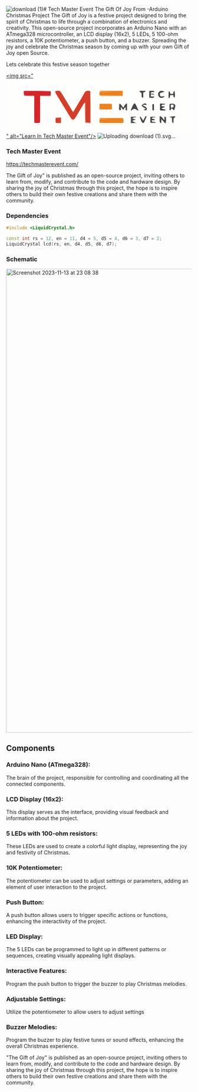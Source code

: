 ![download (1)](https://github.com/edwards698/TME-A-Gift-Of-Joy/assets/72227750/23a5338e-0e68-434b-bed4-e77afb000b3c)# Tech Master Event The Gift Of Joy From -Arduino Christmas Project
The Gift of Joy is a festive project designed to bring the spirit of Christmas to life through a combination of 
electronics and creativity. This open-source project incorporates an Arduino Nano with an ATmega328 microcontroller, 
an LCD display (16x2), 5 LEDs, 5 100-ohm resistors, a 10K potentiometer, a push button, and a buzzer. Spreading the joy and celebrate the Christmas season by coming up with your own Gift of Joy open Source. 

Lets celebrate this festive season together 

<a href="https://techmasterevent.com/learn" target="_parent"><img src="<svg version="1.1" id="Layer_1" xmlns="http://www.w3.org/2000/svg" xmlns:xlink="http://www.w3.org/1999/xlink" x="0px" y="0px"
	 width="100%" viewBox="0 0 416 121" enable-background="new 0 0 416 121" xml:space="preserve">
<path fill="#FEFEFD" opacity="1.000000" stroke="none" 
	d="
M268.000000,122.000000 
	C178.666687,122.000000 89.833374,122.000000 1.000048,122.000000 
	C1.000032,81.666695 1.000032,41.333393 1.000016,1.000069 
	C139.666611,1.000046 278.333221,1.000046 416.999878,1.000023 
	C416.999908,41.333260 416.999908,81.666519 416.999939,121.999893 
	C367.500000,122.000000 318.000000,122.000000 268.000000,122.000000 
M177.244644,98.869095 
	C181.150192,98.869095 185.055740,98.869095 188.823975,98.869095 
	C188.823975,75.002113 188.823975,51.534676 188.509277,27.300867 
	C187.346771,27.249758 186.160812,27.329071 185.025772,27.125154 
	C179.876785,26.200123 177.045517,28.469936 174.624115,33.034477 
	C169.722763,42.273918 164.136871,51.151348 158.797272,60.156727 
	C155.964508,64.934250 153.056473,69.667145 149.879150,74.921692 
	C141.332504,60.733437 133.242203,47.217445 125.061829,33.756203 
	C120.520721,26.283556 119.197456,25.819086 109.671669,27.979418 
	C110.365807,30.002768 110.710632,32.151958 111.755493,33.877182 
	C122.602188,51.786633 133.543457,69.638962 144.500870,87.481102 
	C147.732941,92.743912 151.806320,92.713638 154.928940,87.489532 
	C161.146072,77.088379 167.312424,66.656471 173.607346,56.302681 
	C174.400467,54.998173 175.841675,54.087685 176.810242,53.919380 
	C176.879959,68.614357 176.949692,83.309341 177.244644,98.869095 
M375.103119,55.983139 
	C373.063904,55.960758 371.024658,55.938377 368.353790,55.671021 
	C367.913940,55.741505 367.474121,55.811993 366.373260,55.851513 
	C366.240875,56.236687 366.108490,56.621864 365.799469,57.918446 
	C365.867279,61.945927 365.935089,65.973404 365.962006,70.562981 
	C366.298279,70.668869 366.634583,70.774750 367.789795,71.032852 
	C368.564423,69.661293 369.339081,68.289726 370.653412,65.962624 
	C372.605743,67.686478 374.380707,69.253685 376.380219,71.019203 
	C377.289215,67.890160 378.331421,64.890060 378.968140,61.806248 
	C379.205505,60.656681 378.705566,59.205959 378.145599,58.091648 
	C377.755219,57.314758 376.690369,56.876770 375.103119,55.983139 
M325.708832,34.839893 
	C327.328674,35.209846 328.948486,35.579796 332.224121,36.327911 
	C330.575592,34.645226 330.009552,33.551846 329.257782,33.404232 
	C327.533997,33.065746 325.719666,33.188633 323.862396,32.228020 
	C324.993530,26.982426 329.828705,32.005932 332.335083,28.651793 
	C328.578308,25.493698 324.410004,27.633274 320.583435,27.198397 
	C320.583435,32.578358 320.583435,37.446934 320.583435,42.257488 
	C329.533142,43.293095 330.688171,43.087986 332.085876,40.091503 
	C329.379639,39.972649 326.772491,39.858147 323.616241,39.719524 
	C324.078857,37.943127 324.467529,36.450668 325.708832,34.839893 
M111.936417,99.122429 
	C115.526527,99.122429 119.116638,99.122429 122.704803,99.122429 
	C122.704803,94.728477 122.704803,90.837585 122.704803,87.035599 
	C118.611839,87.035599 114.814110,87.035599 110.252052,87.404144 
	C110.511078,91.243401 110.770103,95.082664 111.936417,99.122429 
M209.115341,37.773502 
	C210.719482,37.981110 212.322937,38.362503 213.927872,38.368786 
	C226.582352,38.418365 239.237106,38.396324 251.891785,38.396328 
	C255.003418,38.396332 258.115051,38.396328 261.318176,38.396328 
	C261.318176,34.331921 261.318176,30.922653 261.318176,27.127804 
	C244.377106,27.127804 227.758194,27.104736 211.140030,27.207117 
	C210.431442,27.211481 209.729996,28.377094 208.895401,29.882372 
	C208.937332,32.254452 208.979263,34.626534 209.115341,37.773502 
M263.024811,90.118774 
	C262.210663,89.440529 261.400635,88.176369 260.581726,88.170563 
	C244.221573,88.054436 227.860184,88.055771 211.499939,88.164703 
	C210.678055,88.170181 209.864090,89.360695 208.899017,90.878929 
	C208.946762,93.254654 208.994507,95.630386 209.024078,98.591339 
	C209.350357,98.734016 209.676620,98.876694 210.928604,99.178268 
	C227.951614,99.125305 244.974640,99.072342 262.568970,99.026604 
	C262.680756,98.689285 262.792542,98.351967 263.034973,97.143044 
	C262.990204,95.090111 262.945435,93.037178 263.024811,90.118774 
M62.118923,38.562958 
	C62.293533,38.824028 62.535286,38.982986 62.783127,39.539768 
	C62.834518,39.699593 62.885914,39.859413 62.706772,40.930149 
	C62.780960,59.946835 62.855148,78.963516 62.904781,98.602173 
	C63.265606,98.720940 63.626434,98.839714 64.894341,99.139565 
	C66.386444,99.150604 67.878548,99.170624 69.370651,99.171150 
	C76.005836,99.173492 76.010338,99.171471 76.011414,92.701279 
	C76.014107,76.618156 76.012291,60.535038 76.012291,44.451916 
	C76.012291,42.537800 76.012291,40.623688 76.012291,38.111332 
	C84.113998,38.111332 91.541092,38.111332 99.576576,38.139736 
	C99.678894,37.769691 99.781212,37.399643 100.029015,36.144196 
	C99.980476,33.754204 99.931946,31.364214 99.985352,28.500208 
	C99.985352,28.500208 99.805283,28.050030 99.476768,27.270510 
	C80.195000,27.231367 60.913219,27.181063 41.631474,27.190996 
	C40.798935,27.191425 39.966686,27.746719 38.906345,28.917133 
	C39.278881,31.979471 39.651421,35.041809 40.935898,38.326412 
	C47.617493,38.239052 54.299084,38.151691 61.465405,38.207634 
	C61.632648,38.187145 61.799889,38.166653 62.118923,38.562958 
M232.268555,56.201401 
	C224.642593,56.201401 217.016647,56.201401 209.203003,56.201401 
	C209.203003,60.712070 209.203003,64.745728 209.203003,68.660538 
	C218.601364,68.660538 227.654083,68.660538 236.890686,68.660538 
	C236.890686,65.434143 236.722229,62.599342 236.937149,59.793915 
	C237.160614,56.877125 235.970688,55.820457 232.268555,56.201401 
M266.461609,57.956345 
	C265.140350,60.193111 263.819122,62.429878 262.461365,64.728462 
	C255.733841,55.996273 255.733841,55.996273 253.514008,56.291328 
	C252.440872,70.310623 252.600891,71.002144 257.094574,70.212204 
	C257.094574,68.070198 257.094574,65.866013 257.094574,62.980606 
	C259.033325,65.569206 260.511719,67.543121 262.251251,69.865707 
	C264.066742,67.361473 265.377136,65.553955 266.628082,63.828445 
	C269.606476,65.416801 264.950592,70.920181 270.764069,71.012184 
	C270.764069,65.745789 270.764069,60.808804 270.764069,54.873840 
	C269.064972,55.963375 267.972778,56.663750 266.461609,57.956345 
M347.665070,94.505173 
	C347.742615,93.442451 347.820160,92.379730 347.946747,90.644829 
	C350.980072,94.020416 353.533508,96.861946 356.627319,100.304794 
	C359.300079,94.911713 358.014832,90.166504 357.924896,85.572334 
	C357.921448,85.395821 356.121338,85.254486 354.679443,85.018303 
	C354.679443,87.792793 354.679443,89.980446 354.679443,92.301033 
	C350.500702,90.071457 349.862274,83.975403 343.698517,83.909721 
	C345.032043,89.285912 342.035828,94.817963 345.633972,99.334953 
	C346.165375,99.319069 346.696747,99.303185 347.228119,99.287300 
	C347.373688,97.956291 347.519287,96.625290 347.665070,94.505173 
M290.859222,58.710808 
	C289.872345,55.976910 287.708130,53.707256 285.660065,56.673641 
	C282.870026,60.714767 281.407074,65.672173 279.375092,70.236687 
	C279.922394,70.588112 280.469727,70.939537 281.017059,71.290962 
	C281.899506,70.356369 282.625427,69.115631 283.703827,68.564163 
	C285.072845,67.864075 286.780701,67.290169 288.244049,67.468643 
	C289.585144,67.632202 290.762848,68.930908 292.073181,69.612923 
	C293.219757,70.209717 294.450653,70.644524 296.657043,71.580513 
	C294.400848,66.616943 292.761597,63.010635 290.859222,58.710808 
M289.916962,90.693611 
	C288.489075,90.486801 287.025146,90.409950 285.646088,90.027245 
	C284.734680,89.774323 283.945129,89.082153 283.101044,88.586639 
	C284.011169,87.982864 284.850983,87.077614 285.847717,86.845062 
	C287.393372,86.484444 289.045959,86.582382 290.653229,86.485909 
	C290.627289,86.012085 290.601349,85.538261 290.575409,85.064438 
	C286.881470,85.064438 283.187531,85.064438 279.359528,85.064438 
	C279.359528,89.230431 279.359528,93.998322 279.359528,99.460114 
	C283.473450,99.233322 287.397278,99.017014 291.321106,98.800697 
	C283.436371,95.741806 283.436371,95.741806 283.614166,93.823471 
	C285.915314,93.026451 288.012085,92.300224 289.916962,90.693611 
M332.817871,92.907471 
	C333.021912,90.648941 333.011292,90.719917 328.619171,90.063507 
	C327.748718,89.933426 326.994354,89.026749 326.186462,88.478203 
	C326.964355,87.889275 327.671326,86.962143 328.534729,86.781143 
	C330.387573,86.392738 332.321136,86.389252 334.221649,86.228165 
	C334.176941,85.921875 334.132233,85.615593 334.087524,85.309311 
	C330.387299,85.309311 326.687073,85.309311 323.094360,85.309311 
	C323.094360,90.105881 323.094360,94.545349 323.094360,98.558090 
	C327.184723,98.558090 331.029907,98.558090 335.133698,98.558090 
	C333.112579,94.387421 326.666046,99.853813 326.085388,93.013672 
	C328.395447,93.013672 330.191467,93.013672 332.817871,92.907471 
M349.450958,70.996429 
	C351.817902,70.996429 354.184875,70.996429 356.551819,70.996429 
	C356.617065,70.305878 356.682312,69.615326 356.747559,68.924767 
	C354.950867,68.681152 353.116089,68.586678 351.370819,68.141495 
	C350.207062,67.844643 349.170746,67.048035 348.077393,66.475105 
	C349.083008,65.987602 350.067749,65.449417 351.099304,65.024956 
	C352.508911,64.444916 353.954102,63.951408 355.384064,63.420815 
	C355.269745,62.996693 355.155426,62.572571 355.041107,62.148445 
	C352.815704,61.998646 350.590302,61.848846 348.065765,61.678913 
	C348.159882,55.195625 354.062225,60.118664 356.551514,56.198467 
	C352.297302,55.952644 348.703918,55.745003 344.776001,55.518036 
	C344.776001,60.056770 344.986755,63.878952 344.710693,67.665642 
	C344.481354,70.811081 345.997101,71.311111 349.450958,70.996429 
M345.075287,31.671694 
	C348.295807,30.882753 351.516357,30.093811 354.826569,29.282894 
	C350.026825,26.000902 345.343475,26.208614 342.237671,29.754345 
	C339.674438,32.680679 339.981964,37.843708 342.884216,40.608864 
	C346.244354,43.810268 350.652374,43.656101 355.520081,39.410427 
	C353.645599,39.293694 352.530487,38.940125 351.598511,39.212715 
	C345.903809,40.878300 343.442871,38.490437 345.075287,31.671694 
M376.874176,27.085733 
	C376.198120,27.931660 374.985840,28.753706 374.946930,29.628004 
	C374.831543,32.218857 374.670135,34.088181 371.210999,34.089928 
	C367.875275,34.091614 366.680481,32.837261 366.920929,29.647362 
	C366.958740,29.145756 366.087799,28.575647 365.637024,28.037216 
	C365.095703,28.647293 364.105103,29.243198 364.085327,29.869715 
	C363.948242,34.215099 364.013031,38.566853 364.013031,42.916561 
	C364.720062,43.006695 365.427094,43.096825 366.134125,43.186958 
	C366.578522,40.954716 367.022949,38.722469 367.480621,36.423508 
	C369.829315,36.423508 372.212646,36.423508 374.800354,36.423508 
	C374.800354,37.585800 374.595245,38.473747 374.846985,39.204269 
	C375.255280,40.389153 375.963104,41.470810 376.544464,42.596054 
	C377.096558,41.449684 378.100952,40.310238 378.118622,39.155697 
	C378.179230,35.193375 377.894104,31.225763 376.874176,27.085733 
M313.484985,55.872311 
	C312.011688,55.684612 310.256195,54.901333 309.125641,55.436993 
	C306.974030,56.456413 305.179443,58.229492 303.236633,59.689629 
	C304.815338,61.274391 306.267090,63.021656 308.016083,64.388496 
	C309.243347,65.347610 310.875916,65.788116 313.554565,67.028381 
	C310.662903,68.015938 309.252686,68.497559 307.438873,69.117012 
	C308.486694,69.430725 309.196106,69.460747 309.662872,69.812614 
	C312.576935,72.009460 314.625092,70.226395 315.390533,67.852959 
	C315.772583,66.668480 314.216187,64.321655 312.915710,63.264183 
	C311.189514,61.860569 308.856567,61.203144 306.784332,60.225094 
	C306.881195,59.620895 306.978027,59.016697 307.074890,58.412498 
	C308.817780,58.412498 310.622131,58.123791 312.289398,58.478851 
	C314.918579,59.038746 315.118134,58.106361 313.484985,55.872311 
M300.636932,84.967728 
	C300.151978,85.245461 299.217377,85.702347 299.246429,85.775276 
	C300.891754,89.904549 302.440735,94.093819 304.487793,98.022644 
	C304.883972,98.782990 308.347321,99.049728 308.550171,98.637062 
	C310.803009,94.053200 312.692261,89.290627 314.679749,84.576324 
	C313.969604,84.215096 313.259460,83.853867 312.549316,83.492638 
	C310.613007,87.063965 308.676666,90.635292 306.904633,93.903564 
	C305.036255,90.854134 303.230408,87.906769 300.636932,84.967728 
M303.498108,32.639454 
	C303.508331,41.895809 303.508331,41.895809 307.107361,42.393265 
	C307.107361,38.259644 307.107361,34.173836 307.107361,30.754440 
	C309.275940,29.891823 310.793213,29.288282 312.310516,28.684744 
	C312.135223,28.136959 311.959930,27.589176 311.784637,27.041393 
	C307.993439,27.041393 304.200592,26.986771 300.412750,27.099703 
	C299.837921,27.116842 299.286285,27.912214 298.723938,28.347622 
	C299.185730,28.885305 299.558868,29.558338 300.128479,29.931360 
	C301.184967,30.623224 302.356262,31.139835 303.498108,32.639454 
M378.700836,86.695076 
	C378.994598,84.029602 378.975861,83.805214 376.648743,83.999435 
	C373.334808,84.276009 370.051697,84.921417 365.274658,85.628410 
	C368.237610,86.477684 369.813599,86.929413 371.297302,87.354691 
	C371.780426,98.818703 371.780426,98.818703 375.018463,98.834717 
	C375.018463,95.706383 374.791595,92.549698 375.148834,89.460579 
	C375.264618,88.459328 376.910706,87.635048 378.700836,86.695076 
M327.836151,70.229965 
	C330.100616,71.853210 331.100769,71.163521 331.085693,68.488327 
	C331.064331,64.697754 331.080261,60.906963 331.080261,56.917068 
	C329.674713,56.917068 328.579346,56.917068 327.753174,56.917068 
	C327.753174,61.149323 327.753174,65.220161 327.836151,70.229965 
z"/>
<path fill="#D63D27" opacity="1.000000" stroke="none" 
	d="
M176.982605,52.994637 
	C175.841675,54.087685 174.400467,54.998173 173.607346,56.302681 
	C167.312424,66.656471 161.146072,77.088379 154.928940,87.489532 
	C151.806320,92.713638 147.732941,92.743912 144.500870,87.481102 
	C133.543457,69.638962 122.602188,51.786633 111.755493,33.877182 
	C110.710632,32.151958 110.365807,30.002768 109.671669,27.979418 
	C119.197456,25.819086 120.520721,26.283556 125.061829,33.756203 
	C133.242203,47.217445 141.332504,60.733437 149.879150,74.921692 
	C153.056473,69.667145 155.964508,64.934250 158.797272,60.156727 
	C164.136871,51.151348 169.722763,42.273918 174.624115,33.034477 
	C177.045517,28.469936 179.876785,26.200123 185.025772,27.125154 
	C186.160812,27.329071 187.346771,27.249758 188.401123,27.995663 
	C188.194519,48.478416 188.072449,68.266296 188.007507,88.054359 
	C187.974579,98.084068 188.021164,98.084221 178.023468,97.507004 
	C178.007858,84.077858 178.042450,71.114288 177.956711,58.151512 
	C177.945328,56.430485 177.322342,54.713497 176.982605,52.994637 
z"/>
<path fill="#D42629" opacity="1.000000" stroke="none" 
	d="
M62.929337,97.980202 
	C62.855148,78.963516 62.780960,59.946835 62.994080,40.375916 
	C63.135647,39.561066 62.989910,39.300449 62.844177,39.039829 
	C62.535286,38.982986 62.293533,38.824028 61.960728,38.174545 
	C61.528580,37.878860 61.254627,37.971592 60.980679,38.064323 
	C54.299084,38.151691 47.617493,38.239052 40.485443,37.763718 
	C39.734764,34.148533 39.434536,31.096037 39.134304,28.043541 
	C39.966686,27.746719 40.798935,27.191425 41.631474,27.190996 
	C60.913219,27.181063 80.195000,27.231367 99.495911,27.755577 
	C99.637833,28.485168 99.760620,28.729696 99.883408,28.974224 
	C99.931946,31.364214 99.980476,33.754204 99.736908,36.700653 
	C99.202400,37.495232 99.043526,37.779976 98.968178,38.111332 
	C91.541092,38.111332 84.113998,38.111332 76.012291,38.111332 
	C76.012291,40.623688 76.012291,42.537800 76.012291,44.451916 
	C76.012291,60.535038 76.014107,76.618156 76.011414,92.701279 
	C76.010338,99.171471 76.005836,99.173492 69.370651,99.171150 
	C67.878548,99.170624 66.386444,99.150604 64.325760,98.827530 
	C63.537823,98.249557 63.261875,98.071129 62.929337,97.980202 
z"/>
<path fill="#EF7F1A" opacity="1.000000" stroke="none" 
	d="
M209.042252,98.006111 
	C208.994507,95.630386 208.946762,93.254654 209.438248,90.440201 
	C225.695969,90.001183 241.414642,89.967232 257.132751,90.044037 
	C259.056885,90.053429 260.978119,90.656372 262.900696,90.984245 
	C262.945435,93.037178 262.990204,95.090111 262.765228,97.692368 
	C262.246674,98.447876 262.080719,98.707108 261.997650,99.019379 
	C244.974640,99.072342 227.951614,99.125305 210.364883,98.879440 
	C209.612930,98.303589 209.359955,98.112091 209.042252,98.006111 
z"/>
<path fill="#EF7F1A" opacity="1.000000" stroke="none" 
	d="
M209.021210,36.998615 
	C208.979263,34.626534 208.937332,32.254452 209.427216,29.436972 
	C225.072144,28.992239 240.185684,29.052979 255.298004,28.944735 
	C258.457520,28.922102 260.171448,29.413006 260.126434,33.222878 
	C260.081909,36.989452 258.101929,37.049732 255.356796,37.038956 
	C239.911774,36.978317 224.466446,37.003017 209.021210,36.998615 
z"/>
<path fill="#EF811E" opacity="1.000000" stroke="none" 
	d="
M232.737305,56.201683 
	C235.970688,55.820457 237.160614,56.877125 236.937149,59.793915 
	C236.722229,62.599342 236.890686,65.434143 236.890686,68.660538 
	C227.654083,68.660538 218.601364,68.660538 209.203003,68.660538 
	C209.203003,64.745728 209.203003,60.712070 209.203003,56.201401 
	C217.016647,56.201401 224.642593,56.201401 232.737305,56.201683 
z"/>
<path fill="#F08524" opacity="1.000000" stroke="none" 
	d="
M209.068268,37.386059 
	C224.466446,37.003017 239.911774,36.978317 255.356796,37.038956 
	C258.101929,37.049732 260.081909,36.989452 260.126434,33.222878 
	C260.171448,29.413006 258.457520,28.922102 255.298004,28.944735 
	C240.185684,29.052979 225.072144,28.992239 209.492126,28.996656 
	C209.729996,28.377094 210.431442,27.211481 211.140030,27.207117 
	C227.758194,27.104736 244.377106,27.127804 261.318176,27.127804 
	C261.318176,30.922653 261.318176,34.331921 261.318176,38.396328 
	C258.115051,38.396328 255.003418,38.396332 251.891785,38.396328 
	C239.237106,38.396324 226.582352,38.418365 213.927872,38.368786 
	C212.322937,38.362503 210.719482,37.981110 209.068268,37.386059 
z"/>
<path fill="#4B4A4A" opacity="1.000000" stroke="none" 
	d="
M266.671082,57.660233 
	C267.972778,56.663750 269.064972,55.963375 270.764069,54.873840 
	C270.764069,60.808804 270.764069,65.745789 270.764069,71.012184 
	C264.950592,70.920181 269.606476,65.416801 266.628082,63.828445 
	C265.377136,65.553955 264.066742,67.361473 262.251251,69.865707 
	C260.511719,67.543121 259.033325,65.569206 257.094574,62.980606 
	C257.094574,65.866013 257.094574,68.070198 257.094574,70.212204 
	C252.600891,71.002144 252.440872,70.310623 253.514008,56.291328 
	C255.733841,55.996273 255.733841,55.996273 262.461365,64.728462 
	C263.819122,62.429878 265.140350,60.193111 266.671082,57.660233 
z"/>
<path fill="#484747" opacity="1.000000" stroke="none" 
	d="
M347.664978,94.899734 
	C347.519287,96.625290 347.373688,97.956291 347.228119,99.287300 
	C346.696747,99.303185 346.165375,99.319069 345.633972,99.334953 
	C342.035828,94.817963 345.032043,89.285912 343.698517,83.909721 
	C349.862274,83.975403 350.500702,90.071457 354.679443,92.301033 
	C354.679443,89.980446 354.679443,87.792793 354.679443,85.018303 
	C356.121338,85.254486 357.921448,85.395821 357.924896,85.572334 
	C358.014832,90.166504 359.300079,94.911713 356.627319,100.304794 
	C353.533508,96.861946 350.980072,94.020416 347.946747,90.644829 
	C347.820160,92.379730 347.742615,93.442451 347.664978,94.899734 
z"/>
<path fill="#474646" opacity="1.000000" stroke="none" 
	d="
M290.990784,59.057568 
	C292.761597,63.010635 294.400848,66.616943 296.657043,71.580513 
	C294.450653,70.644524 293.219757,70.209717 292.073181,69.612923 
	C290.762848,68.930908 289.585144,67.632202 288.244049,67.468643 
	C286.780701,67.290169 285.072845,67.864075 283.703827,68.564163 
	C282.625427,69.115631 281.899506,70.356369 281.017059,71.290962 
	C280.469727,70.939537 279.922394,70.588112 279.375092,70.236687 
	C281.407074,65.672173 282.870026,60.714767 285.660065,56.673641 
	C287.708130,53.707256 289.872345,55.976910 290.990784,59.057568 
z"/>
<path fill="#545353" opacity="1.000000" stroke="none" 
	d="
M290.012909,91.133804 
	C288.012085,92.300224 285.915314,93.026451 283.614166,93.823471 
	C283.436371,95.741806 283.436371,95.741806 291.321106,98.800697 
	C287.397278,99.017014 283.473450,99.233322 279.359528,99.460114 
	C279.359528,93.998322 279.359528,89.230431 279.359528,85.064438 
	C283.187531,85.064438 286.881470,85.064438 290.575409,85.064438 
	C290.601349,85.538261 290.627289,86.012085 290.653229,86.485909 
	C289.045959,86.582382 287.393372,86.484444 285.847717,86.845062 
	C284.850983,87.077614 284.011169,87.982864 283.101044,88.586639 
	C283.945129,89.082153 284.734680,89.774323 285.646088,90.027245 
	C287.025146,90.409950 288.489075,90.486801 290.012909,91.133804 
z"/>
<path fill="#454444" opacity="1.000000" stroke="none" 
	d="
M332.402649,92.960571 
	C330.191467,93.013672 328.395447,93.013672 326.085388,93.013672 
	C326.666046,99.853813 333.112579,94.387421 335.133698,98.558090 
	C331.029907,98.558090 327.184723,98.558090 323.094360,98.558090 
	C323.094360,94.545349 323.094360,90.105881 323.094360,85.309311 
	C326.687073,85.309311 330.387299,85.309311 334.087524,85.309311 
	C334.132233,85.615593 334.176941,85.921875 334.221649,86.228165 
	C332.321136,86.389252 330.387573,86.392738 328.534729,86.781143 
	C327.671326,86.962143 326.964355,87.889275 326.186462,88.478195 
	C326.994354,89.026749 327.748718,89.933426 328.619171,90.063507 
	C333.011292,90.719917 333.021912,90.648941 332.402649,92.960571 
z"/>
<path fill="#D93C29" opacity="1.000000" stroke="none" 
	d="
M111.029129,98.921921 
	C110.770103,95.082664 110.511078,91.243401 110.922874,87.512100 
	C113.230309,87.745216 114.887840,88.097931 116.499313,87.949745 
	C120.235184,87.606224 122.216385,88.322174 122.156174,92.897308 
	C122.100143,97.154526 120.716942,98.428421 116.698357,98.072723 
	C114.848167,97.908943 112.921257,98.611954 111.029129,98.921921 
z"/>
<path fill="#3E3D3D" opacity="1.000000" stroke="none" 
	d="
M348.980499,70.995438 
	C345.997101,71.311111 344.481354,70.811081 344.710693,67.665642 
	C344.986755,63.878952 344.776001,60.056770 344.776001,55.518036 
	C348.703918,55.745003 352.297302,55.952644 356.551514,56.198467 
	C354.062225,60.118664 348.159882,55.195625 348.065765,61.678913 
	C350.590302,61.848846 352.815704,61.998646 355.041107,62.148445 
	C355.155426,62.572571 355.269745,62.996693 355.384064,63.420815 
	C353.954102,63.951408 352.508911,64.444916 351.099304,65.024956 
	C350.067749,65.449417 349.083008,65.987602 348.077393,66.475098 
	C349.170746,67.048035 350.207062,67.844643 351.370819,68.141495 
	C353.116089,68.586678 354.950867,68.681152 356.747559,68.924767 
	C356.682312,69.615326 356.617065,70.305878 356.551819,70.996429 
	C354.184875,70.996429 351.817902,70.996429 348.980499,70.995438 
z"/>
<path fill="#454444" opacity="1.000000" stroke="none" 
	d="
M344.848083,31.992348 
	C343.442871,38.490437 345.903809,40.878300 351.598511,39.212715 
	C352.530487,38.940125 353.645599,39.293694 355.520081,39.410427 
	C350.652374,43.656101 346.244354,43.810268 342.884216,40.608864 
	C339.981964,37.843708 339.674438,32.680679 342.237671,29.754345 
	C345.343475,26.208614 350.026825,26.000902 354.826569,29.282894 
	C351.516357,30.093811 348.295807,30.882753 344.848083,31.992348 
z"/>
<path fill="#494848" opacity="1.000000" stroke="none" 
	d="
M324.856171,34.958214 
	C324.467529,36.450668 324.078857,37.943127 323.616241,39.719524 
	C326.772491,39.858147 329.379639,39.972649 332.085876,40.091503 
	C330.688171,43.087986 329.533142,43.293095 320.583435,42.257488 
	C320.583435,37.446934 320.583435,32.578358 320.583435,27.198397 
	C324.410004,27.633274 328.578308,25.493698 332.335083,28.651793 
	C329.828705,32.005932 324.993530,26.982426 323.884155,32.960609 
	C324.222687,34.114872 324.539429,34.536541 324.856171,34.958214 
z"/>
<path fill="#EF7F16" opacity="1.000000" stroke="none" 
	d="
M262.962769,90.551514 
	C260.978119,90.656372 259.056885,90.053429 257.132751,90.044037 
	C241.414642,89.967232 225.695969,90.001183 209.511963,90.000458 
	C209.864090,89.360695 210.678055,88.170181 211.499939,88.164703 
	C227.860184,88.055771 244.221573,88.054436 260.581726,88.170563 
	C261.400635,88.176369 262.210663,89.440529 262.962769,90.551514 
z"/>
<path fill="#403F3F" opacity="1.000000" stroke="none" 
	d="
M377.307495,27.172951 
	C377.894104,31.225763 378.179230,35.193375 378.118622,39.155697 
	C378.100952,40.310238 377.096558,41.449684 376.544464,42.596054 
	C375.963104,41.470810 375.255280,40.389153 374.846985,39.204269 
	C374.595245,38.473747 374.800354,37.585800 374.800354,36.423508 
	C372.212646,36.423508 369.829315,36.423508 367.480621,36.423508 
	C367.022949,38.722469 366.578522,40.954716 366.134125,43.186958 
	C365.427094,43.096825 364.720062,43.006695 364.013031,42.916561 
	C364.013031,38.566853 363.948242,34.215099 364.085327,29.869715 
	C364.105103,29.243198 365.095703,28.647293 365.637024,28.037214 
	C366.087799,28.575647 366.958740,29.145756 366.920929,29.647362 
	C366.680481,32.837261 367.875275,34.091614 371.210999,34.089928 
	C374.670135,34.088181 374.831543,32.218857 374.946930,29.628004 
	C374.985840,28.753706 376.198120,27.931660 377.307495,27.172951 
z"/>
<path fill="#484747" opacity="1.000000" stroke="none" 
	d="
M313.859894,55.969711 
	C315.118134,58.106361 314.918579,59.038746 312.289398,58.478851 
	C310.622131,58.123791 308.817780,58.412498 307.074890,58.412498 
	C306.978027,59.016697 306.881195,59.620895 306.784332,60.225094 
	C308.856567,61.203144 311.189514,61.860569 312.915710,63.264183 
	C314.216187,64.321655 315.772583,66.668480 315.390533,67.852959 
	C314.625092,70.226395 312.576935,72.009460 309.662872,69.812614 
	C309.196106,69.460747 308.486694,69.430725 307.438873,69.117012 
	C309.252686,68.497559 310.662903,68.015938 313.554565,67.028381 
	C310.875916,65.788116 309.243347,65.347610 308.016083,64.388496 
	C306.267090,63.021656 304.815338,61.274391 303.236633,59.689629 
	C305.179443,58.229492 306.974030,56.456413 309.125641,55.436993 
	C310.256195,54.901333 312.011688,55.684612 313.859894,55.969711 
z"/>
<path fill="#474646" opacity="1.000000" stroke="none" 
	d="
M301.030762,84.963562 
	C303.230408,87.906769 305.036255,90.854134 306.904633,93.903564 
	C308.676666,90.635292 310.613007,87.063965 312.549316,83.492638 
	C313.259460,83.853867 313.969604,84.215096 314.679749,84.576324 
	C312.692261,89.290627 310.803009,94.053200 308.550171,98.637062 
	C308.347321,99.049728 304.883972,98.782990 304.487793,98.022644 
	C302.440735,94.093819 300.891754,89.904549 299.246429,85.775276 
	C299.217377,85.702347 300.151978,85.245461 301.030762,84.963562 
z"/>
<path fill="#484747" opacity="1.000000" stroke="none" 
	d="
M366.002899,70.000885 
	C365.935089,65.973404 365.867279,61.945927 366.135132,57.353283 
	C366.658600,56.486240 366.846436,56.184361 367.034271,55.882484 
	C367.474121,55.811993 367.913940,55.741505 368.676575,56.189758 
	C369.033203,57.235771 369.067078,57.763042 369.114471,58.705353 
	C369.127991,61.009460 369.127991,62.898529 369.127991,64.812325 
	C375.199158,64.487602 376.586792,62.278515 374.085419,57.899757 
	C374.778961,57.196148 375.352875,56.741776 375.926819,56.287399 
	C376.690369,56.876770 377.755219,57.314758 378.145599,58.091648 
	C378.705566,59.205959 379.205505,60.656681 378.968140,61.806248 
	C378.331421,64.890060 377.289215,67.890160 376.380219,71.019203 
	C374.380707,69.253685 372.605743,67.686478 370.653412,65.962624 
	C369.339081,68.289726 368.564423,69.661293 367.281372,70.751007 
	C366.566986,70.229698 366.310303,70.073608 366.002899,70.000885 
z"/>
<path fill="#434242" opacity="1.000000" stroke="none" 
	d="
M303.488922,32.184437 
	C302.356262,31.139835 301.184967,30.623224 300.128479,29.931360 
	C299.558868,29.558338 299.185730,28.885305 298.723938,28.347622 
	C299.286285,27.912214 299.837921,27.116842 300.412750,27.099703 
	C304.200592,26.986771 307.993439,27.041393 311.784637,27.041393 
	C311.959930,27.589176 312.135223,28.136959 312.310516,28.684744 
	C310.793213,29.288282 309.275940,29.891823 307.107361,30.754440 
	C307.107361,34.173836 307.107361,38.259644 307.107361,42.393265 
	C303.508331,41.895809 303.508331,41.895809 303.488922,32.184437 
z"/>
<path fill="#4B4A4A" opacity="1.000000" stroke="none" 
	d="
M378.278809,86.712448 
	C376.910706,87.635048 375.264618,88.459328 375.148834,89.460579 
	C374.791595,92.549698 375.018463,95.706383 375.018463,98.834717 
	C371.780426,98.818703 371.780426,98.818703 371.297302,87.354691 
	C369.813599,86.929413 368.237610,86.477684 365.274658,85.628410 
	C370.051697,84.921417 373.334808,84.276009 376.648743,83.999435 
	C378.975861,83.805214 378.994598,84.029602 378.278809,86.712448 
z"/>
<path fill="#D42803" opacity="1.000000" stroke="none" 
	d="
M178.036057,97.972824 
	C188.021164,98.084221 187.974579,98.084068 188.007507,88.054359 
	C188.072449,68.266296 188.194519,48.478416 188.558472,28.378849 
	C188.823975,51.534676 188.823975,75.002113 188.823975,98.869095 
	C185.055740,98.869095 181.150192,98.869095 177.386230,98.430237 
	C177.697235,97.985191 177.866638,97.979012 178.036057,97.972824 
z"/>
<path fill="#D42C0B" opacity="1.000000" stroke="none" 
	d="
M178.023468,97.507004 
	C177.866638,97.979012 177.697235,97.985191 177.273621,97.997849 
	C176.949692,83.309341 176.879959,68.614357 176.896423,53.457008 
	C177.322342,54.713497 177.945328,56.430485 177.956711,58.151512 
	C178.042450,71.114288 178.007858,84.077858 178.023468,97.507004 
z"/>
<path fill="#3B3A3A" opacity="1.000000" stroke="none" 
	d="
M327.794678,69.760483 
	C327.753174,65.220161 327.753174,61.149323 327.753174,56.917068 
	C328.579346,56.917068 329.674713,56.917068 331.080261,56.917068 
	C331.080261,60.906963 331.064331,64.697754 331.085693,68.488327 
	C331.100769,71.163521 330.100616,71.853210 327.794678,69.760483 
z"/>
<path fill="#D42703" opacity="1.000000" stroke="none" 
	d="
M111.482773,99.022179 
	C112.921257,98.611954 114.848167,97.908943 116.698357,98.072723 
	C120.716942,98.428421 122.100143,97.154526 122.156174,92.897308 
	C122.216385,88.322174 120.235184,87.606224 116.499313,87.949745 
	C114.887840,88.097931 113.230309,87.745216 111.305038,87.327827 
	C114.814110,87.035599 118.611839,87.035599 122.704803,87.035599 
	C122.704803,90.837585 122.704803,94.728477 122.704803,99.122429 
	C119.116638,99.122429 115.526527,99.122429 111.482773,99.022179 
z"/>
<path fill="#6A6969" opacity="1.000000" stroke="none" 
	d="
M325.282501,34.899052 
	C324.539429,34.536541 324.222687,34.114872 323.924011,33.408707 
	C325.719666,33.188633 327.533997,33.065746 329.257782,33.404232 
	C330.009552,33.551846 330.575592,34.645226 332.224121,36.327911 
	C328.948486,35.579796 327.328674,35.209846 325.282501,34.899052 
z"/>
<path fill="#333232" opacity="1.000000" stroke="none" 
	d="
M375.514954,56.135269 
	C375.352875,56.741776 374.778961,57.196148 373.678955,57.880898 
	C371.802216,58.170952 370.451599,58.230633 369.100952,58.290314 
	C369.067078,57.763042 369.033203,57.235771 368.992371,56.312248 
	C371.024658,55.938377 373.063904,55.960758 375.514954,56.135269 
z"/>
<path fill="#D2080C" opacity="1.000000" stroke="none" 
	d="
M39.020325,28.480337 
	C39.434536,31.096037 39.734764,34.148533 40.029476,37.652588 
	C39.651421,35.041809 39.278881,31.979471 39.020325,28.480337 
z"/>
<path fill="#333232" opacity="1.000000" stroke="none" 
	d="
M365.982452,70.281937 
	C366.310303,70.073608 366.566986,70.229698 366.871887,70.674896 
	C366.634583,70.774750 366.298279,70.668869 365.982452,70.281937 
z"/>
<path fill="#333232" opacity="1.000000" stroke="none" 
	d="
M366.703766,55.866997 
	C366.846436,56.184361 366.658600,56.486240 366.223450,56.897579 
	C366.108490,56.621864 366.240875,56.236687 366.703766,55.866997 
z"/>
<path fill="#D20B10" opacity="1.000000" stroke="none" 
	d="
M99.934387,28.737215 
	C99.760620,28.729696 99.637833,28.485168 99.660164,28.145336 
	C99.805283,28.050030 99.985352,28.500208 99.934387,28.737215 
z"/>
<path fill="#D2080C" opacity="1.000000" stroke="none" 
	d="
M61.223042,38.135979 
	C61.254627,37.971592 61.528580,37.878860 61.884827,37.966148 
	C61.799889,38.166653 61.632648,38.187145 61.223042,38.135979 
z"/>
<path fill="#D20B10" opacity="1.000000" stroke="none" 
	d="
M99.272377,38.125534 
	C99.043526,37.779976 99.202400,37.495232 99.664169,37.143353 
	C99.781212,37.399643 99.678894,37.769691 99.272377,38.125534 
z"/>
<path fill="#D20C11" opacity="1.000000" stroke="none" 
	d="
M62.813652,39.289799 
	C62.989910,39.300449 63.135647,39.561066 63.109348,39.920464 
	C62.885914,39.859413 62.834518,39.699593 62.813652,39.289799 
z"/>
<path fill="#D20C11" opacity="1.000000" stroke="none" 
	d="
M62.917061,98.291183 
	C63.261875,98.071129 63.537823,98.249557 63.872215,98.736984 
	C63.626434,98.839714 63.265606,98.720940 62.917061,98.291183 
z"/>
<path fill="#EF7F16" opacity="1.000000" stroke="none" 
	d="
M209.033173,98.298721 
	C209.359955,98.112091 209.612930,98.303589 209.902039,98.799988 
	C209.676620,98.876694 209.350357,98.734016 209.033173,98.298721 
z"/>
<path fill="#EF7F16" opacity="1.000000" stroke="none" 
	d="
M262.283325,99.022995 
	C262.080719,98.707108 262.246674,98.447876 262.699890,98.128166 
	C262.792542,98.351967 262.680756,98.689285 262.283325,99.022995 
z"/>
<path fill="#EDEDED" opacity="1.000000" stroke="none" 
	d="
M369.114471,58.705353 
	C370.451599,58.230633 371.802216,58.170952 373.559326,58.130127 
	C376.586792,62.278515 375.199158,64.487602 369.127991,64.812325 
	C369.127991,62.898529 369.127991,61.009460 369.114471,58.705353 
z"/>
</svg>  " alt="Learn In Tech Master Event"/></a>
![Uploading download (1).svg…]()

### Tech Master Event


https://techmasterevent.com/

The Gift of Joy" is published as an open-source project, inviting others to learn from, modify, and contribute to the code and hardware design. By sharing the joy of Christmas through this project, the hope is to inspire others to build their own festive creations and share them with the community.

### Dependencies
```C++
#include <LiquidCrystal.h>
```

```C++
const int rs = 12, en = 11, d4 = 5, d5 = 4, d6 = 3, d7 = 2;
LiquidCrystal lcd(rs, en, d4, d5, d6, d7);
```

### Schematic 
<img width="1260" alt="Screenshot 2023-11-13 at 23 08 38" src="https://github.com/edwards698/TME-A-Gift-Of-Joy/assets/72227750/e1c0eaee-57d1-4f8b-86c9-a376c4821e1f">


## Components 
### Arduino Nano (ATmega328):
The brain of the project, responsible for controlling and coordinating all the connected components.

### LCD Display (16x2): 
This display serves as the interface, providing visual feedback and information about the project.

### 5 LEDs with 100-ohm resistors: 
These LEDs are used to create a colorful light display, representing the joy and festivity of Christmas.

### 10K Potentiometer: 
The potentiometer can be used to adjust settings or parameters, adding an element of user interaction to the project.

### Push Button:
A push button allows users to trigger specific actions or functions, enhancing the interactivity of the project.

### LED Display: 
The 5 LEDs can be programmed to light up in different patterns or sequences, creating visually appealing light displays.

### Interactive Features:
Program the push button to trigger the buzzer to play Christmas melodies.

### Adjustable Settings:
Utilize the potentiometer to allow users to adjust settings

### Buzzer Melodies: 
Program the buzzer to play festive tunes or sound effects, enhancing the overall Christmas experience.

"The Gift of Joy" is published as an open-source project, inviting others to learn from, modify, and contribute to the code and hardware design. By sharing the joy of Christmas through this project, the hope is to inspire others to build their own festive creations and share them with the community.
